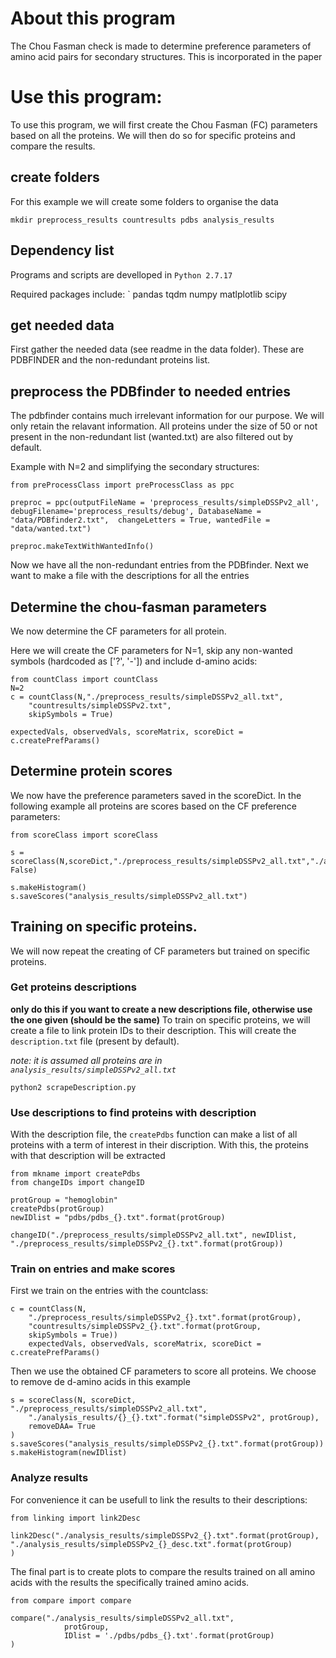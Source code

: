 # About this program
The Chou Fasman check is made to determine preference parameters of amino acid pairs for secondary structures. This is incorporated in the paper 


# Use this program:
To use this program, we will first create the Chou Fasman (FC) parameters based on all the proteins. We will then do so for specific proteins and compare the results.

## create folders
For this example we will create some folders to organise the data
```
mkdir preprocess_results countresults pdbs analysis_results
```

## Dependency list
Programs and scripts are develloped in ```Python 2.7.17```

Required packages include:
`
pandas
tqdm
numpy
matlplotlib
scipy

## get needed data
First gather the needed data (see readme in the data folder). These are PDBFINDER and the non-redundant proteins list.

## preprocess the PDBfinder to needed entries
The pdbfinder contains much irrelevant information for our purpose. We will only retain the relavant information. All proteins under the size of 50 or not present in the non-redundant list (wanted.txt) are also filtered out by default.

Example with N=2 and simplifying the secondary structures:

```
from preProcessClass import preProcessClass as ppc

preproc = ppc(outputFileName = 'preprocess_results/simpleDSSPv2_all', debugFilename='preprocess_results/debug', DatabaseName = "data/PDBfinder2.txt",  changeLetters = True, wantedFile = "data/wanted.txt")

preproc.makeTextWithWantedInfo()
```

Now we have all the non-redundant entries from the PDBfinder. Next we want to make a file with the descriptions for all the entries


## Determine the chou-fasman parameters
We now determine the CF parameters for all protein. 

Here we will create the CF parameters for N=1, skip any non-wanted symbols (hardcoded as ['?', '-']) and include d-amino acids:


```
from countClass import countClass
N=2
c = countClass(N,"./preprocess_results/simpleDSSPv2_all.txt",
	"countresults/simpleDSSPv2.txt",
	skipSymbols = True)
	
expectedVals, observedVals, scoreMatrix, scoreDict = c.createPrefParams() 
```

## Determine protein scores
We now have the preference parameters saved in the scoreDict. In the following example all proteins are scores based on the CF preference parameters:

```
from scoreClass import scoreClass

s = scoreClass(N,scoreDict,"./preprocess_results/simpleDSSPv2_all.txt","./analysis_results/simpleDSSPv2.txt",removeDAA= False)

s.makeHistogram()
s.saveScores("analysis_results/simpleDSSPv2_all.txt")
```


## Training on specific proteins.
We will now repeat the creating of CF parameters but trained on specific proteins.

### Get proteins descriptions
**only do this if you want to create a new descriptions file, otherwise use the one given (should be the same)**
To train on specific proteins, we will create a file to link protein IDs to their description. This will create the `description.txt` file (present by default).

_note: it is assumed all proteins are in ```analysis_results/simpleDSSPv2_all.txt```_

```
python2 scrapeDescription.py 
```

### Use descriptions to find proteins with description
With the description file, the ```createPdbs``` function can make a list of all proteins with a term of interest in their discription. With this, the proteins with that description will be extracted

```
from mkname import createPdbs
from changeIDs import changeID

protGroup = "hemoglobin"
createPdbs(protGroup)
newIDlist = "pdbs/pdbs_{}.txt".format(protGroup)

changeID("./preprocess_results/simpleDSSPv2_all.txt", newIDlist, "./preprocess_results/simpleDSSPv2_{}.txt".format(protGroup))
```

### Train on entries and make scores
First we train on the entries with the countclass:

```
c = countClass(N, 
	"./preprocess_results/simpleDSSPv2_{}.txt".format(protGroup), 
	"countresults/simpleDSSPv2_{}.txt".format(protGroup,
	skipSymbols = True))
	expectedVals, observedVals, scoreMatrix, scoreDict = c.createPrefParams() 

```

Then we use the obtained CF parameters to score all proteins. We choose to remove de d-amino acids in this example

```
s = scoreClass(N, scoreDict, "./preprocess_results/simpleDSSPv2_all.txt",
	"./analysis_results/{}_{}.txt".format("simpleDSSPv2", protGroup),
	removeDAA= True
)
s.saveScores("analysis_results/simpleDSSPv2_{}.txt".format(protGroup))
s.makeHistogram(newIDlist)
```

### Analyze results
For convenience it can be usefull to link the results to their descriptions:
```
from linking import link2Desc

link2Desc("./analysis_results/simpleDSSPv2_{}.txt".format(protGroup), "./analysis_results/simpleDSSPv2_{}_desc.txt".format(protGroup)
)

```

The final part is to create plots to compare the results trained on all amino acids with the results the specifically trained amino acids.
```
from compare import compare

compare("./analysis_results/simpleDSSPv2_all.txt",
	 		protGroup,
	 		IDlist = './pdbs/pdbs_{}.txt'.format(protGroup)
)

```
